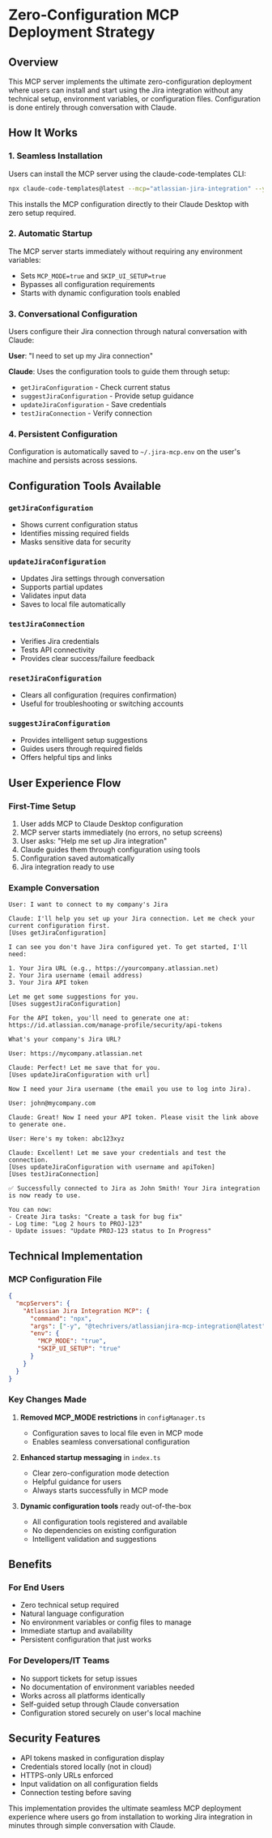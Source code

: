 # Zero-Configuration MCP Deployment Strategy

## Overview

This MCP server implements the ultimate zero-configuration deployment where users can install and start using the Jira integration without any technical setup, environment variables, or configuration files. Configuration is done entirely through conversation with Claude.

## How It Works

### 1. Seamless Installation
Users can install the MCP server using the claude-code-templates CLI:

```bash
npx claude-code-templates@latest --mcp="atlassian-jira-integration" --yes
```

This installs the MCP configuration directly to their Claude Desktop with zero setup required.

### 2. Automatic Startup
The MCP server starts immediately without requiring any environment variables:
- Sets `MCP_MODE=true` and `SKIP_UI_SETUP=true`
- Bypasses all configuration requirements
- Starts with dynamic configuration tools enabled

### 3. Conversational Configuration
Users configure their Jira connection through natural conversation with Claude:

**User**: "I need to set up my Jira connection"

**Claude**: Uses the configuration tools to guide them through setup:
- `getJiraConfiguration` - Check current status
- `suggestJiraConfiguration` - Provide setup guidance  
- `updateJiraConfiguration` - Save credentials
- `testJiraConnection` - Verify connection

### 4. Persistent Configuration
Configuration is automatically saved to `~/.jira-mcp.env` on the user's machine and persists across sessions.

## Configuration Tools Available

### `getJiraConfiguration`
- Shows current configuration status
- Identifies missing required fields
- Masks sensitive data for security

### `updateJiraConfiguration` 
- Updates Jira settings through conversation
- Supports partial updates
- Validates input data
- Saves to local file automatically

### `testJiraConnection`
- Verifies Jira credentials
- Tests API connectivity
- Provides clear success/failure feedback

### `resetJiraConfiguration`
- Clears all configuration (requires confirmation)
- Useful for troubleshooting or switching accounts

### `suggestJiraConfiguration`
- Provides intelligent setup suggestions
- Guides users through required fields
- Offers helpful tips and links

## User Experience Flow

### First-Time Setup
1. User adds MCP to Claude Desktop configuration
2. MCP server starts immediately (no errors, no setup screens)
3. User asks: "Help me set up Jira integration"
4. Claude guides them through configuration using tools
5. Configuration saved automatically
6. Jira integration ready to use

### Example Conversation
```
User: I want to connect to my company's Jira

Claude: I'll help you set up your Jira connection. Let me check your current configuration first.
[Uses getJiraConfiguration]

I can see you don't have Jira configured yet. To get started, I'll need:

1. Your Jira URL (e.g., https://yourcompany.atlassian.net)
2. Your Jira username (email address)  
3. Your Jira API token

Let me get some suggestions for you.
[Uses suggestJiraConfiguration]

For the API token, you'll need to generate one at: https://id.atlassian.com/manage-profile/security/api-tokens

What's your company's Jira URL?

User: https://mycompany.atlassian.net

Claude: Perfect! Let me save that for you.
[Uses updateJiraConfiguration with url]

Now I need your Jira username (the email you use to log into Jira).

User: john@mycompany.com

Claude: Great! Now I need your API token. Please visit the link above to generate one.

User: Here's my token: abc123xyz

Claude: Excellent! Let me save your credentials and test the connection.
[Uses updateJiraConfiguration with username and apiToken]
[Uses testJiraConnection]

✅ Successfully connected to Jira as John Smith! Your Jira integration is now ready to use.

You can now:
- Create Jira tasks: "Create a task for bug fix"
- Log time: "Log 2 hours to PROJ-123"
- Update issues: "Update PROJ-123 status to In Progress"
```

## Technical Implementation

### MCP Configuration File
```json
{
  "mcpServers": {
    "Atlassian Jira Integration MCP": {
      "command": "npx",
      "args": ["-y", "@techrivers/atlassianjira-mcp-integration@latest"],
      "env": {
        "MCP_MODE": "true",
        "SKIP_UI_SETUP": "true"
      }
    }
  }
}
```

### Key Changes Made

1. **Removed MCP_MODE restrictions** in `configManager.ts`
   - Configuration saves to local file even in MCP mode
   - Enables seamless conversational configuration

2. **Enhanced startup messaging** in `index.ts`
   - Clear zero-configuration mode detection
   - Helpful guidance for users
   - Always starts successfully in MCP mode

3. **Dynamic configuration tools** ready out-of-the-box
   - All configuration tools registered and available
   - No dependencies on existing configuration
   - Intelligent validation and suggestions

## Benefits

### For End Users
- Zero technical setup required
- Natural language configuration
- No environment variables or config files to manage
- Immediate startup and availability
- Persistent configuration that just works

### For Developers/IT Teams
- No support tickets for setup issues
- No documentation of environment variables needed
- Works across all platforms identically
- Self-guided setup through Claude conversation
- Configuration stored securely on user's local machine

## Security Features

- API tokens masked in configuration display
- Credentials stored locally (not in cloud)
- HTTPS-only URLs enforced
- Input validation on all configuration fields
- Connection testing before saving

This implementation provides the ultimate seamless MCP deployment experience where users go from installation to working Jira integration in minutes through simple conversation with Claude.